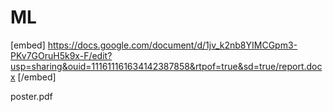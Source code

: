 # ML
[embed]
https://docs.google.com/document/d/1jv_k2nb8YIMCGpm3-PKv7GOruH5k9x-F/edit?usp=sharing&ouid=111611161634142387858&rtpof=true&sd=true/report.docx
[/embed]

poster.pdf
